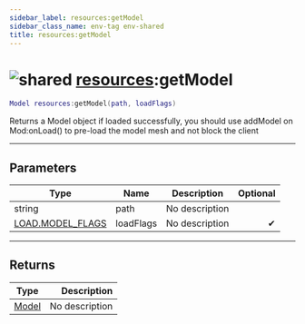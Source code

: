 ```yaml
---
sidebar_label: resources:getModel
sidebar_class_name: env-tag env-shared
title: resources:getModel
---
```


# <img src='/img/wiki/shared.png' alt='shared' data-tag='env-tag' /> [resources](../resources/README.md):getModel

```lua
Model resources:getModel(path, loadFlags)
```

Returns a Model object if loaded successfully, you should use addModel on Mod:onLoad() to pre-load the model mesh and not block the client<br/>

-----------------
## Parameters

| Type   | Name | Description | Optional |
| ------ | ---- | ----------- | -------: |
| string | path | No description |   |
| [LOAD.MODEL_FLAGS](../load.model_flags/README.md) | loadFlags | No description | ✔ |

-----------------
## Returns

| Type   | Description |
| ------ | ----------: |
| [Model](../model/README.md) | No description |

